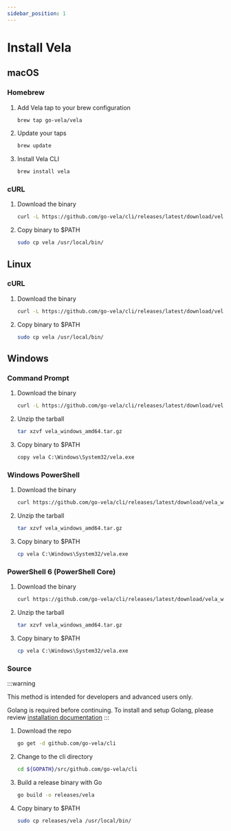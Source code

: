 ```yaml
---
sidebar_position: 1
---
```


# Install Vela

## macOS

### Homebrew

1. Add Vela tap to your brew configuration
    ```sh
    brew tap go-vela/vela
    ```
1. Update your taps
    ```sh
    brew update
    ```
1. Install Vela CLI
    ```sh
    brew install vela
    ```

### cURL

1. Download the binary
    ```sh
    curl -L https://github.com/go-vela/cli/releases/latest/download/vela_darwin_amd64.tar.gz | tar zx
    ```
1. Copy binary to $PATH
    ```sh
    sudo cp vela /usr/local/bin/
    ```

## Linux

### cURL

1. Download the binary
    ```sh
    curl -L https://github.com/go-vela/cli/releases/latest/download/vela_darwin_amd64.tar.gz | tar zx
    ```
1. Copy binary to $PATH
    ```sh
    sudo cp vela /usr/local/bin/
    ```

## Windows

### Command Prompt

1. Download the binary
    ```sh
    curl -L https://github.com/go-vela/cli/releases/latest/download/vela_windows_amd64.tar.gz --output vela_windows_amd64.tar.gz
    ```
1. Unzip the tarball
    ```sh
    tar xzvf vela_windows_amd64.tar.gz
    ```
1. Copy binary to $PATH
    ```sh
    copy vela C:\Windows\System32/vela.exe
    ```

### Windows PowerShell

1. Download the binary
    ```sh
    curl https://github.com/go-vela/cli/releases/latest/download/vela_windows_amd64.tar.gz -OutFile vela_windows_amd64.tar.gz
    ```
1. Unzip the tarball
    ```sh
    tar xzvf vela_windows_amd64.tar.gz
    ```
1. Copy binary to $PATH
    ```sh
    cp vela C:\Windows\System32/vela.exe
    ```

### PowerShell 6 (PowerShell Core)

1. Download the binary
    ```sh
    curl https://github.com/go-vela/cli/releases/latest/download/vela_windows_amd64.tar.gz -OutFile vela_windows_amd64.tar.gz
    ```
1. Unzip the tarball
    ```sh
    tar xzvf vela_windows_amd64.tar.gz
    ```
1. Copy binary to $PATH
    ```sh
    cp vela C:\Windows\System32/vela.exe
    ```

### Source

:::warning

This method is intended for developers and advanced users only.

Golang is required before continuing. To install and setup Golang, please review [installation documentation](https://golang.org/doc/install)
:::

1. Download the repo
    ```sh
    go get -d github.com/go-vela/cli
    ```
1. Change to the cli directory
    ```sh
    cd ${GOPATH}/src/github.com/go-vela/cli
    ```
1. Build a release binary with Go
    ```sh
    go build -o releases/vela
    ```
1. Copy binary to $PATH
    ```sh
    sudo cp releases/vela /usr/local/bin/
    ```